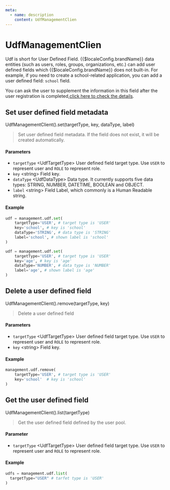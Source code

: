 ```yaml
---
meta:
  - name: description
    content: UdfManagementClien
---
```


# UdfManagementClien

<LastUpdated/>

Udf is short for User Defined Field. {{$localeConfig.brandName}} data entities (such as users, roles, groups, organizations, etc.) can add user defined fields which {{$localeConfig.brandName}} does not built-in. For example, if you need to create a school-related application, you can add a user defined field: `school` field.

You can ask the user to supplement the information in this field after the user registration is completed,[click here to check the details](/en/guides/authentication/extensibility/user-defined-field.md).

## Set user defined field metadata

UdfManagementClient().set(targetType, key, dataType, label)

> Set user defined field metadata. If the field does not exist, it will be created automatically.

#### Parameters

- `targetType` \<UdfTargetType\> User defined field target type. Use `USER` to represent user and `ROLE` to represent role.
- `key` \<string\> Field key.
- `dataType` \<UdfDataType\> Data type. It currently supports five data types: STRING, NUMBER, DATETIME, BOOLEAN and OBJECT. 
- `label` \<string\> Field Label, which commonly is a Human Readable string.

#### Example

```python
udf = management.udf.set(
    targetType='USER', # target type is 'USER'
    key='school', # key is 'school'
    dataType='STRING', # data type is 'STRING'
    label='school', # shown label is 'school'
)

udf = management.udf.set(
    targetType='USER', # target type is 'USER'
    key='age', # key is 'age'
    dataType='NUMBER', # data type is 'NUMBER'
    label='age', # shown label is 'age'
)
```

## Delete a user defined field

UdfManagementClient().remove(targetType, key)

> Delete a user defined field

#### Parameters

- `targetType` \<UdfTargetType\> User defined field target type. Use `USER` to represent user and `ROLE` to represent role.
- `key` \<string\> Field key.

#### Example

```python
management.udf.remove(
    targetType='USER', # target type is 'USER'
    key='school'  # key is 'school'
)
```

## Get the user defined field

UdfManagementClient().list(targetType)

> Get the user defined field defined by the user pool.

#### Parameter

- `targetType` \<UdfTargetType\> User defined field target type. Use `USER` to represent user and `ROLE` to represent role.

#### Example

```python
udfs = management.udf.list(
  targetType="USER" # tarfet type is 'USER'
)
```
